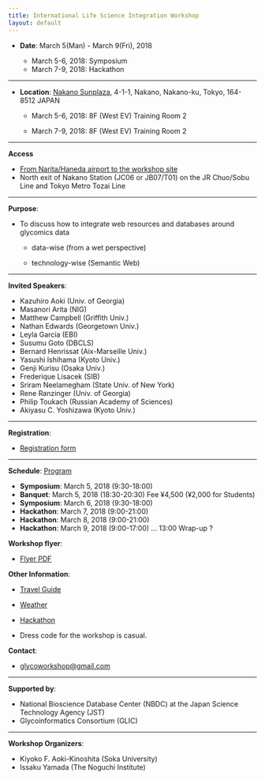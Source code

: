 ```yaml
---
title: International Life Science Integration Workshop
layout: default
---
```

  
* **Date**: 
March 5(Man) - March 9(Fri), 2018

  * March 5-6, 2018: Symposium  
  * March 7-9, 2018: Hackathon  
  
  
***
* **Location**: 
<a href="https://www.sunplaza.jp/en/" target="_blank">Nakano Sunplaza</a>, 4-1-1, Nakano, Nakano-ku, Tokyo, 164-8512  JAPAN

  * March 5-6, 2018: 8F (West EV) Training Room 2
  
  * March 7-9, 2018: 8F (West EV) Training Room 2


***
**Access**

* <a href="https://www.sunplaza.jp/en/about/#access" target="_blank">From Narita/Haneda airport to the workshop site</a>
* North exit of Nakano Station (JC06 or JB07/T01) on the JR Chuo/Sobu Line and Tokyo Metro Tozai Line

***    
**Purpose**:

* To discuss how to integrate web resources and databases around glycomics data

  * data-wise (from a wet perspective)  

  * technology-wise (Semantic Web)  

***    

**Invited Speakers**:
  
*  Kazuhiro Aoki (Univ. of Georgia)
*  Masanori Arita (NIG)
*  Matthew Campbell (Griffith Univ.)
*  Nathan Edwards (Georgetown Univ.)
*  Leyla Garcia (EBI)
*  Susumu Goto (DBCLS)
*  Bernard Henrissat (Aix-Marseille Univ.)
*  Yasushi Ishihama (Kyoto Univ.)
*  Genji Kurisu (Osaka Univ.)
*  Frederique Lisacek (SIB)
*  Sriram Neelamegham (State Univ. of New York)
*  Rene Ranzinger (Univ. of Georgia)
*  Philip Toukach (Russian Academy of Sciences)
*  Akiyasu C. Yoshizawa (Kyoto Univ.)


***    

**Registration**:
 * <a href="https://docs.google.com/forms/d/1W0ydI7MjZS_d9HZ4lDEHxPOMMd7h0YPoL5v2HfX4Wio/" target="_blank">Registration form</a>

***
**Schedule**: 
 <a href="program" target="_blank">Program</a>
 * **Symposium**:  March 5, 2018 (9:30-18:00)
 * **Banquet**:  March 5, 2018 (18:30-20:30)  Fee  ¥4,500 (¥2,000 for Students)
 * **Symposium**:  March 6, 2018 (9:30-18:00)
 * **Hackathon**:  March 7, 2018 (9:00-21:00)
 * **Hackathon**:  March 8, 2018 (9:00-21:00)
 * **Hackathon**:  March 9, 2018 (9:00-17:00) ... 13:00 Wrap-up ?
 
 
**Workshop flyer**:
 * <a href="InternationalLifeScienceIntegrationWorkshop2018.pdf" target="_blank">Flyer PDF</a>
 
**Other Information**:
 * <a href="http://www.gotokyo.org/en/index.html" target="_blank">Travel Guide</a>
 
 * <a href="http://www.jma.go.jp/jma/indexe.html" target="_blank">Weather</a>
 
 *  <a href="https://en.m.wikipedia.org/wiki/Hackathon" target="_blank">Hackathon</a>
 
 * Dress code for the workshop is casual.
 
**Contact**:
 * glycoworkshop@gmail.com  

***
**Supported by**:
* National Bioscience Database Center (NBDC) at the Japan Science Technology Agency (JST)
* Glycoinformatics Consortium (GLIC)
  

***
**Workshop Organizers**:
* Kiyoko F. Aoki-Kinoshita (Soka University)
* Issaku Yamada (The Noguchi Institute)
